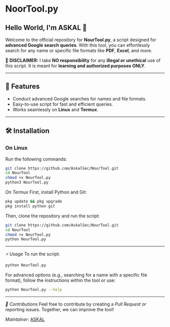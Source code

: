 # NoorTool.py

## Hello World, I'm ASKAL 👋

Welcome to the official repository for **NourTool.py**, a script designed for **advanced Google search queries**. With this tool, you can effortlessly search for any name or specific file formats like **PDF**, **Excel**, and more.

🚨 **DISCLAIMER:** I take **NO responsibility** for any **illegal or unethical** use of this script. It is meant for **learning and authorized purposes ONLY**.

---

## 📌 Features
- Conduct advanced Google searches for names and file formats.
- Easy-to-use script for fast and efficient queries.
- Works seamlessly on **Linux** and **Termux**.

---

## 🛠 Installation
### **On Linux**
Run the following commands:
```bash
git clone https://github.com/AskalSec/NourTool.git
cd NourTool
chmod +x NourTool.py
python3 NourTool.py
```

*On Termux*
First, install Python and Git:
```bash
pkg update && pkg upgrade
pkg install python git
```
Then, clone the repository and run the script:
```bash
git clone https://github.com/AskalSec/NourTool.git
cd NourTool
chmod +x NourTool.py
python NourTool.py
```

---

*⚡ Usage*
To run the script:
```bash
python NourTool.py
```
For advanced options (e.g., searching for a name with a specific file format), follow the instructions within the tool or use:
```bash
python NourTool.py --help
```

---
*📢 Contributions*
Feel free to contribute by creating a *Pull Request* or reporting issues. Together, we can improve the tool!  

*Maintainer:* [ASKAL](https://github.com/Noureddindev)
